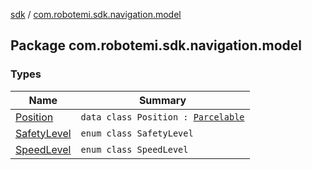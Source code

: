 [sdk](../index.md) / [com.robotemi.sdk.navigation.model](./index.md)

## Package com.robotemi.sdk.navigation.model

### Types

| Name | Summary |
|---|---|
| [Position](-position/index.md) | `data class Position : `[`Parcelable`](https://developer.android.com/reference/android/os/Parcelable.html) |
| [SafetyLevel](-safety-level/index.md) | `enum class SafetyLevel` |
| [SpeedLevel](-speed-level/index.md) | `enum class SpeedLevel` |
